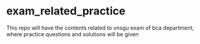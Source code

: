 # exam_related_practice
This repo will have the contents related to vnsgu exam of bca department, where practice questions and solutions will be given
